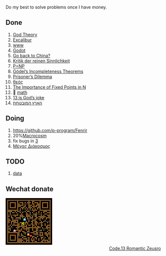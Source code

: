 Do my best to solve problems once I have money.

## Done

1. [God Theory](https://github.com/zeusro/God-Theory)
1. [Excalibur](problems/2020-10-26-Excalibur.md)
1. [www](problems/2020-www.md)
1. [Godot](problems/2021-03-21-Godot.md)
1. [Go back to China?](problems/2025-05-02-Go-back-to-China?.md)
1. [Kritik der reinen Sinnlichkeit](problems/2025-05-21-Sinnlichkeit.md)
1. [P=NP](https://www.bullshitprogram.com/p-np/)
1. [Gödel’s Incompleteness Theorems](https://github.com/zeusro/math/blob/main/game/readme.md#3)
1. [Prisoner’s Dilemma](https://github.com/zeusro/math/blob/main/game/readme.md#4)
1. [θεός](https://github.com/zeusro/math/blob/main/game/readme.md)
1. [The Importance of Fixed Points in N](https://github.com/zeusro/math/blob/main/game/readme.md#-the-importance-of-fixed-points)
1. 💢 [math](https://github.com/zeusro/math)
1. [13 is God’s joke](problems/13.md)
1. [הארץ המובטחת](problems/הארץ%20המובטחת.md)

## Doing

1. https://github.com/p-program/Fenrir
2. 20%[Macrocosm](https://github.com/zeusro/zeusro/blob/master/problems/Democritus.md)
1. fix bugs in [3](https://github.com/zeusro/math/blob/main/n/3.md)
1. [Μέγας Διάκοσμος](problems/Democritus.md)


## TODO

1. [data](https://github.com/zeusro/data)


## Wechat donate

<img src="pay.png" width="30%" height="30%"/>

<div align="right">
  <a href="https://github.com/zeusro/C13">Code.13 Romantic Zeusro</a>
</div>
